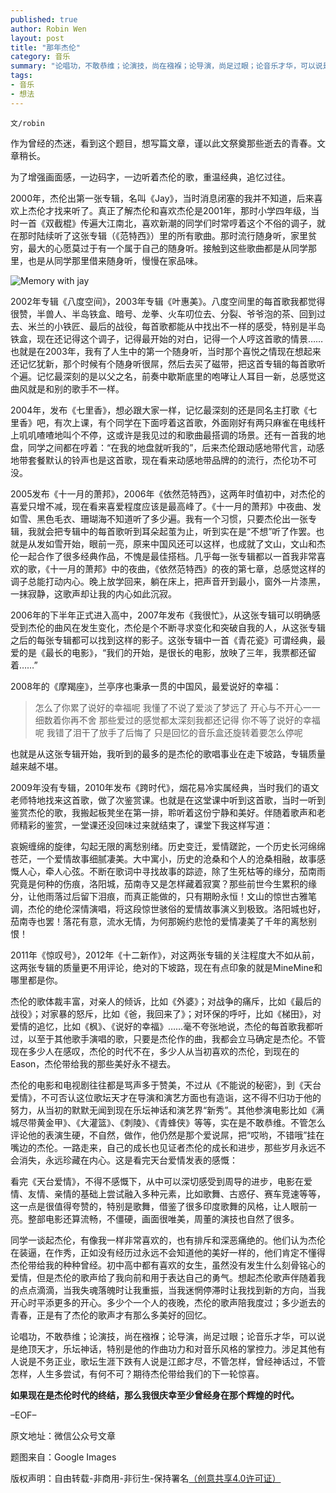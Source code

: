 ```yaml
---
published: true
author: Robin Wen
layout: post
title: "那年杰伦"
category: 音乐
summary: "论唱功，不敢恭维；论演技，尚在襁褓；论导演，尚足过眼；论音乐才华，可以说是绝顶天才，乐坛神话，特别是他的作曲功力和对音乐风格的掌控力。涉足其他有人说是不务正业，歌坛生涯下跌有人说是江郎才尽，不管怎样，曾经神话过，不管怎样，人生多尝试，有何不可？期待杰伦带给我们的下一轮惊喜。"
tags: 
- 音乐
- 想法
---
```


`文/robin`

作为曾经的杰迷，看到这个题目，想写篇文章，谨以此文祭奠那些逝去的青春。文章稍长。

为了增强画面感，一边码字，一边听着杰伦的歌，重温经典，追忆过往。

2000年，杰伦出第一张专辑，名叫《Jay》，当时消息闭塞的我并不知道，后来喜欢上杰伦才找来听了。真正了解杰伦和喜欢杰伦是2001年，那时小学四年级，当时一首《双截棍》传遍大江南北，喜欢新潮的同学们时常哼着这个不俗的调子，就在那时陆续听了这张专辑（《范特西》）里的所有歌曲。那时流行随身听，家里贫穷，最大的心愿莫过于有一个属于自己的随身听。接触到这些歌曲都是从同学那里，也是从同学那里借来随身听，慢慢在家品味。

![Memory with jay](https://cdn.dbarobin.com/6nauIM2.jpg)

2002年专辑《八度空间》，2003年专辑《叶惠美》。八度空间里的每首歌我都觉得很赞，半兽人、半岛铁盒、暗号、龙拳、火车叨位去、分裂、爷爷泡的茶、回到过去、米兰的小铁匠、最后的战役，每首歌都能从中找出不一样的感受，特别是半岛铁盒，现在还记得这个调子，记得最开始的对白，记得一个人哼这首歌的情景……也就是在2003年，我有了人生中的第一个随身听，当时那个喜悦之情现在想起来还记忆犹新，那个时候有个随身听很屌，然后去买了磁带，把这首专辑的每首歌听个遍。记忆最深刻的是以父之名，前奏中歇斯底里的咆哮让人耳目一新，总感觉这曲风就是和别的歌手不一样。

2004年，发布《七里香》，想必跟大家一样，记忆最深刻的还是同名主打歌《七里香》吧，有次上课，有个同学在下面哼着这首歌，外面刚好有两只麻雀在电线杆上叽叽喳喳地叫个不停，这或许是我见过的和歌曲最搭调的场景。还有一首我的地盘，同学之间都在哼着：“在我的地盘就听我的”，后来杰伦跟动感地带代言，动感地带套餐默认的铃声也是这首歌，现在看来动感地带品牌的的流行，杰伦功不可没。

2005发布《十一月的萧邦》，2006年《依然范特西》，这两年时值初中，对杰伦的喜爱只增不减，现在看来喜爱程度应该是最高峰了。《十一月的萧邦》中夜曲、发如雪、黑色毛衣、珊瑚海不知道听了多少遍。我有一个习惯，只要杰伦出一张专辑，我就会把专辑中的每首歌听到耳朵起茧为止，听到实在是“不想”听了作罢。也就是从发如雪开始，眼前一亮，原来中国风还可以这样，也成就了文山，文山和杰伦一起合作了很多经典作品，不愧是最佳搭档。几乎每一张专辑都以一首我非常喜欢的歌，《十一月的萧邦》中的夜曲，《依然范特西》的夜的第七章，总感觉这样的调子总能打动内心。晚上放学回来，躺在床上，把声音开到最小，窗外一片漆黑，一抹寂静，这歌声却让我的内心如此沉寂。

2006年的下半年正式进入高中，2007年发布《我很忙》，从这张专辑可以明确感受到杰伦的曲风在发生变化，杰伦是个不断寻求变化和突破自我的人，从这张专辑之后的每张专辑都可以找到这样的影子。这张专辑中一首《青花瓷》可谓经典，最爱的是《最长的电影》，“我们的开始，是很长的电影，放映了三年，我票都还留着……”

2008年的《摩羯座》，兰亭序也秉承一贯的中国风，最爱说好的幸福：

> 怎么了你累了说好的幸福呢
> 我懂了不说了爱淡了梦远了
> 开心与不开心一一细数着你再不舍
> 那些爱过的感觉都太深刻我都还记得
> 你不等了说好的幸福呢
> 我错了泪干了放手了后悔了
> 只是回忆的音乐盒还旋转着要怎么停呢

也就是从这张专辑开始，我听到的最多的是杰伦的歌唱事业在走下坡路，专辑质量越来越不堪。

2009年没有专辑，2010年发布《跨时代》，烟花易冷实属经典，当时我们的语文老师特地找来这首歌，做了次鉴赏课。也就是在这堂课中听到这首歌，当时一听到鉴赏杰伦的歌，我搬起板凳坐在第一排，聆听着这份宁静和美好。伴随着歌声和老师精彩的鉴赏，一堂课还没回味过来就结束了，课堂下我这样写道：

哀婉缠绵的旋律，勾起无限的离愁别绪。历史变迁，爱情蹉跎，一个历史长河绵绵苍茫，一个爱情故事细腻凄美。大中寓小，历史的沧桑和个人的沧桑相融，故事感慨人心，牵人心弦。不断在歌词中寻找故事的踪迹，除了生死枯等的缘分，茄南雨究竟是何种的伤痕，洛阳城，茄南寺又是怎样藏着寂寞？那些前世今生累积的缘分，让他雨落过后留下泪痕，而真正能做的，只有期盼永恒！文山的惊世古雅笔调，杰伦的绝伦深情演唱，将这段惊世骇俗的爱情故事演义到极致。洛阳城也好，茄南寺也罢！落花有意，流水无情，为何那婉约悲怆的爱情凄美了千年的离愁别恨！

2011年《惊叹号》，2012年《十二新作》，对这两张专辑的关注程度大不如从前，这两张专辑的质量更不用评论，绝对的下坡路，现在有点印象的就是MineMine和哪里都是你。

杰伦的歌体裁丰富，对亲人的倾诉，比如《外婆》；对战争的痛斥，比如《最后的战役》；对家暴的怒斥，比如《爸，我回来了》；对环保的呼吁，比如《梯田》，对爱情的追忆，比如《枫》、《说好的幸福》……毫不夸张地说，杰伦的每首歌我都听过，以至于其他歌手演唱的歌，只要是杰伦作的曲，我都会立马确定是杰伦。不管现在多少人在感叹，杰伦的时代不在，多少人从当初喜欢的杰伦，到现在的Eason，杰伦带给我的那些美好永不褪去。

杰伦的电影和电视剧往往都是骂声多于赞美，不过从《不能说的秘密》，到《天台爱情》，不可否认这位歌坛天才在导演和演艺方面也有造诣，这不得不归功于他的努力，从当初的默默无闻到现在乐坛神话和演艺界“新秀”。其他参演电影比如《满城尽带黄金甲》、《大灌篮》、《刺陵》、《青蜂侠》等等，实在是不敢恭维。不管怎么评论他的表演生硬，不自然，做作，他仍然是那个爱说屌，把“哎哟，不错哦”挂在嘴边的杰伦。一路走来，自己的成长也见证者杰伦的成长和进步，那些岁月永远不会消失，永远珍藏在内心。这是看完天台爱情发表的感慨：

看完《天台爱情》，不得不感慨下，从中可以深切感受到周导的进步，电影在爱情、友情、亲情的基础上尝试融入多种元素，比如歌舞、古惑仔、赛车竞速等等，这一点是很值得夸赞的，特别是歌舞，借鉴了很多印度歌舞的风格，让人眼前一亮。整部电影还算流畅，不僵硬，画面很唯美，周董的演技也自然了很多。

同学一谈起杰伦，有像我一样非常喜欢的，也有排斥和深恶痛绝的。他们认为杰伦在装逼，在作秀，正如没有经历过永远不会知道他的美好一样的，他们肯定不懂得杰伦带给我的种种曾经。初中高中都有喜欢的女生，虽然没有发生什么刻骨铭心的爱情，但是杰伦的歌声给了我向前和用于表达自己的勇气。想起杰伦歌声伴随着我的点点滴滴，当我失魂落魄时让我重振，当我迷惘停滞时让我找到新的方向，当我开心时平添更多的开心。多少个一个人的夜晚，杰伦的歌声陪我度过；多少逝去的青春，正是有了杰伦的歌声才有那么多美好的回忆。

论唱功，不敢恭维；论演技，尚在襁褓；论导演，尚足过眼；论音乐才华，可以说是绝顶天才，乐坛神话，特别是他的作曲功力和对音乐风格的掌控力。涉足其他有人说是不务正业，歌坛生涯下跌有人说是江郎才尽，不管怎样，曾经神话过，不管怎样，人生多尝试，有何不可？期待杰伦带给我们的下一轮惊喜。

**如果现在是杰伦时代的终结，那么我很庆幸至少曾经身在那个辉煌的时代。**

–EOF–

原文地址：微信公众号文章

题图来自：Google Images

版权声明：自由转载-非商用-非衍生-保持署名<a href="http://creativecommons.org/licenses/by-nc-nd/4.0/deed.zh" target="_blank">（创意共享4.0许可证）</a>
